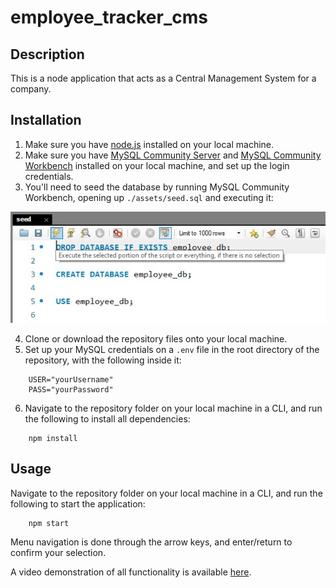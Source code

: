 # employee_tracker_cms

## Description

This is a node application that acts as a Central Management System for a company.

## Installation

1. Make sure you have [node.js](https://nodejs.dev/) installed on your local machine.
2. Make sure you have [MySQL Community Server](https://dev.mysql.com/downloads/mysql/) and [MySQL Community Workbench](https://dev.mysql.com/downloads/workbench/) installed on your local machine, and set up the login credentials.
3. You'll need to seed the database by running MySQL Community Workbench, opening up `./assets/seed.sql` and executing it:

![MySQL seeding process](./img/mysql_seed.jpg)

4. Clone or download the repository files onto your local machine.
5. Set up your MySQL credentials on a `.env` file in the root directory of the repository, with the following inside it:
```
    USER="yourUsername"
    PASS="yourPassword"
```
6. Navigate to the repository folder on your local machine in a CLI, and run the following to install all dependencies:
```
    npm install
```

## Usage

Navigate to the repository folder on your local machine in a CLI, and run the following to start the application:
```
    npm start
```
Menu navigation is done through the arrow keys, and enter/return to confirm your selection.

A video demonstration of all functionality is available [here](#).